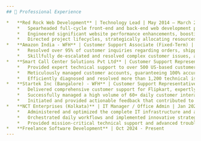 ```yaml
---
## 💼 Professional Experience

*   **Red Rock Web Development** | Technology Lead | May 2014 – March 2020 (Remote employment)
    *   Spearheaded full-cycle front-end and back-end web development projects, consistently delivering high-quality solutions within established timelines.
    *   Engineered significant website performance enhancements, boosting average site speed by over 30% and elevating user experience.
    *   Directed project lifecycles, strategically allocating resources and managing team deliverables to achieve key project milestones.
*   **Amazon India - WFH** | Customer Support Associate (Fixed-Term) | June 2020 – Dec 2020 (Remote employment)
    *   Resolved over 95% of customer inquiries regarding orders, shipping, and returns efficiently during the first contact.
    *   Skillfully de-escalated and resolved complex customer issues, achieving a customer satisfaction rate exceeding 90%.
*   **Smart Call Center Solutions Pvt Ltd** | Customer Support Representative | March 2021 – March 2022 (On-site employment)
    *   Provided expert technical support to over 500 US-based customers for Electronic Logging Devices (ELD), ensuring seamless operation.
    *   Meticulously managed customer accounts, guaranteeing 100% accuracy in device reporting and adherence to federal compliance standards.
    *   Efficiently diagnosed and resolved more than 1,200 technical issues related to ELD devices, minimizing client operational disruptions.
*   **Startek Inc (Bangalore) - WFH** | Customer Support Representative | May 2022 – June 2023 (Remote employment)
    *   Delivered comprehensive customer support for Flipkart, expertly managing inquiries concerning orders, returns, and logistical complexities for thousands of users.
    *   Successfully managed a high volume of 60+ daily customer interactions while consistently maintaining customer satisfaction ratings above 92%.
    *   Initiated and provided actionable feedback that contributed to a 10% improvement in service process efficiency and customer satisfaction.
*   **NCT Enterprises (Kolkata)** | IT Manager / Office Admin | Jan 2024 – Sept 2024 (On-site employment)
    *   Administered and optimized the complete IT infrastructure and administrative functions, enhancing overall operational efficiency by approximately 25%.
    *   Orchestrated daily workflows and implemented innovative strategies that led to a 20% increase in team productivity and output.
    *   Provided mission-critical technical support and advanced troubleshooting for all in-house hardware and software systems, reducing system downtime by over 35%.
*   **Freelance Software Development** | Oct 2024 - Present
---
```

